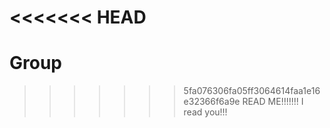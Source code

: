 <<<<<<< HEAD
=======
Group
=====
>>>>>>> 5fa076306fa05ff3064614faa1e16e32366f6a9e
READ ME!!!!!!!
 I read you!!! 
